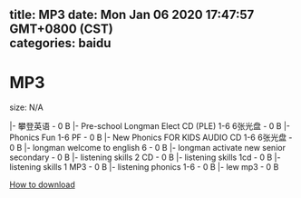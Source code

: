 
title: MP3
date: Mon Jan 06 2020 17:47:57 GMT+0800 (CST)    
categories: baidu
---

# MP3
size: N/A
 
 
|- 攀登英语 - 0 B
|- Pre-school Longman Elect CD (PLE) 1-6  6张光盘 - 0 B
|- Phonics Fun 1-6 PF - 0 B
|- New Phonics FOR KIDS  AUDIO CD 1-6 6张光盘 - 0 B
|- longman welcome to english 6 - 0 B
|- longman activate new senior secondary - 0 B
|- listening skills 2 CD - 0 B
|- listening skills 1cd - 0 B
|- listening skills 1 MP3 - 0 B
|- listening phonics 1-6 - 0 B
|- lew mp3 - 0 B

[How to download](https://bpcam.bemobtrk.com/go/2ceec3aa-1ca2-46d6-b9ff-aaa5c184517c?jno=4603)